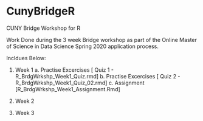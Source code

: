 # CunyBridgeR
CUNY Bridge Workshop for R

Work Done during the 3 week Bridge workshop as part of the Online Master of Science in Data Science Spring 2020 application process.

Incldues Below:
1. Week 1
  a. Practise Excercises [ Quiz 1  -  R_BrdgWrkshp_Week1_Quiz.rmd]
  b. Practise Excercises [ Quiz 2   -  R_BrdgWrkshp_Week1_Quiz_02.rmd]
  c. Assignment    [R_BrdgWrkshp_Week1_Assignment.Rmd]

2. Week 2

3. Week 3
